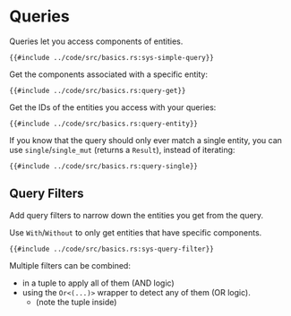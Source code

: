 # Queries

Queries let you access components of entities.

```rust,no_run,noplayground
{{#include ../code/src/basics.rs:sys-simple-query}}
```

Get the components associated with a specific entity:

```rust,no_run,noplayground
{{#include ../code/src/basics.rs:query-get}}
```

Get the IDs of the entities you access with your queries:

```rust,no_run,noplayground
{{#include ../code/src/basics.rs:query-entity}}
```

If you know that the query should only ever match a single entity, you can use `single`/`single_mut` (returns a `Result`), instead of iterating:

```rust,no_run,noplayground
{{#include ../code/src/basics.rs:query-single}}
```

## Query Filters

Add query filters to narrow down the entities you get from the query.

Use `With`/`Without` to only get entities that have specific components.

```rust,no_run,noplayground
{{#include ../code/src/basics.rs:sys-query-filter}}
```

Multiple filters can be combined:
 - in a tuple to apply all of them (AND logic)
 - using the `Or<(...)>` wrapper to detect any of them (OR logic).
   - (note the tuple inside)
